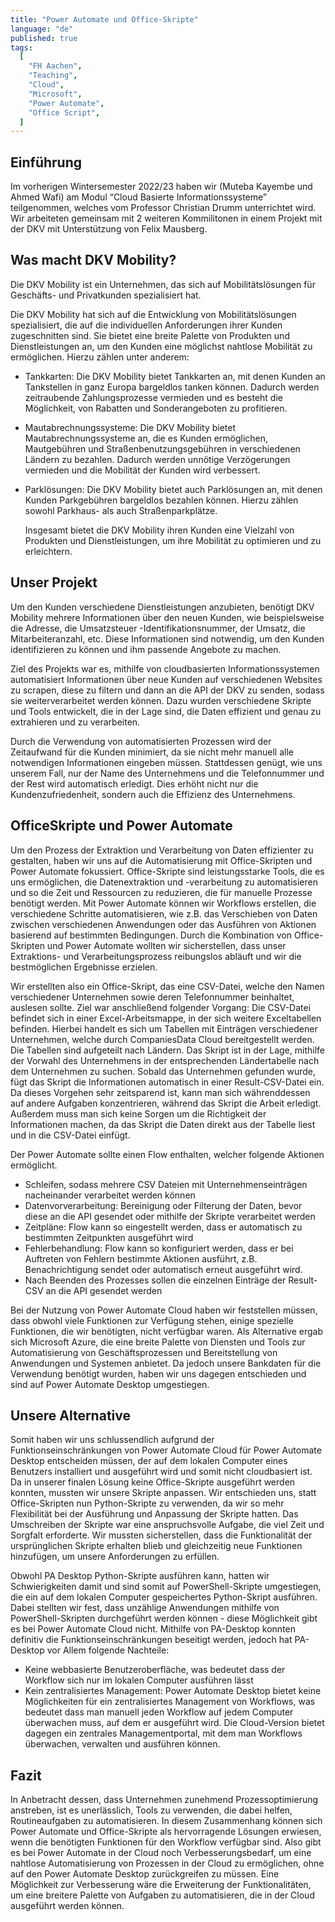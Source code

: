 ```yaml
---
title: "Power Automate und Office-Skripte"
language: "de"
published: true
tags:
  [
    "FH Aachen",
    "Teaching",
    "Cloud",
    "Microsoft",
    "Power Automate",
    "Office Script",
  ]
---
```


## Einführung

Im vorherigen Wintersemester 2022/23 haben wir (Muteba Kayembe und Ahmed Wafi) am
Modul “Cloud Basierte Informationssysteme” teilgenommen, welches vom Professor Christian
Drumm unterrichtet wird. Wir arbeiteten gemeinsam mit 2 weiteren Kommilitonen in
einem Projekt mit der DKV mit Unterstützung von Felix Mausberg.

## Was macht DKV Mobility?

Die DKV Mobility ist ein Unternehmen, das sich auf Mobilitätslösungen für Geschäfts-
und Privatkunden spezialisiert hat.

Die DKV Mobility hat sich auf die Entwicklung von Mobilitätslösungen spezialisiert,
die auf die individuellen Anforderungen ihrer Kunden zugeschnitten sind. Sie bietet
eine breite Palette von Produkten und Dienstleistungen an, um den Kunden eine möglichst
nahtlose Mobilität zu ermöglichen. Hierzu zählen unter anderem:

- Tankkarten: Die DKV Mobility bietet Tankkarten an, mit denen Kunden an Tankstellen
  in ganz Europa bargeldlos tanken können. Dadurch werden zeitraubende Zahlungsprozesse
  vermieden und es besteht die Möglichkeit, von Rabatten und Sonderangeboten zu profitieren.
- Mautabrechnungssysteme: Die DKV Mobility bietet Mautabrechnungssysteme an, die
  es Kunden ermöglichen, Mautgebühren und Straßenbenutzungsgebühren in verschiedenen
  Ländern zu bezahlen. Dadurch werden unnötige Verzögerungen vermieden und die Mobilität
  der Kunden wird verbessert.
- Parklösungen: Die DKV Mobility bietet auch Parklösungen an, mit denen Kunden Parkgebühren
  bargeldlos bezahlen können. Hierzu zählen sowohl Parkhaus- als auch Straßenparkplätze.

  Insgesamt bietet die DKV Mobility ihren Kunden eine Vielzahl von Produkten und Dienstleistungen, um ihre Mobilität zu optimieren und zu erleichtern.

## Unser Projekt

Um den Kunden verschiedene Dienstleistungen anzubieten, benötigt DKV Mobility mehrere
Informationen über den neuen Kunden, wie beispielsweise die Adresse, die Umsatzsteuer
-Identifikationsnummer, der Umsatz, die Mitarbeiteranzahl, etc. Diese Informationen
sind notwendig, um den Kunden identifizieren zu können und ihm passende Angebote
zu machen.

Ziel des Projekts war es, mithilfe von cloudbasierten Informationssystemen automatisiert
Informationen über neue Kunden auf verschiedenen Websites zu scrapen, diese zu filtern
und dann an die API der DKV zu senden, sodass sie weiterverarbeitet werden können.
Dazu wurden verschiedene Skripte und Tools entwickelt, die in der Lage sind, die
Daten effizient und genau zu extrahieren und zu verarbeiten.

Durch die Verwendung von automatisierten Prozessen wird der Zeitaufwand für die Kunden
minimiert, da sie nicht mehr manuell alle notwendigen Informationen eingeben müssen.
Stattdessen genügt, wie uns
unserem Fall, nur der Name des Unternehmens und die Telefonnummer und der Rest wird automatisch
erledigt. Dies erhöht nicht nur die Kundenzufriedenheit, sondern auch die Effizienz
des Unternehmens.

## OfficeSkripte und Power Automate

Um den Prozess der Extraktion und Verarbeitung von Daten effizienter zu gestalten,
haben wir uns auf die Automatisierung mit Office-Skripten und Power Automate fokussiert.
Office-Skripte sind leistungsstarke Tools, die es uns ermöglichen, die Datenextraktion
und -verarbeitung zu automatisieren und so die Zeit und Ressourcen zu reduzieren,
die für manuelle Prozesse benötigt werden. Mit Power Automate können wir Workflows
erstellen, die verschiedene Schritte automatisieren, wie z.B. das Verschieben von
Daten zwischen verschiedenen Anwendungen oder das Ausführen von Aktionen basierend
auf bestimmten Bedingungen. Durch die Kombination von Office-Skripten und Power Automate
wollten wir sicherstellen, dass unser Extraktions- und Verarbeitungsprozess reibungslos
abläuft und wir die bestmöglichen Ergebnisse erzielen.

Wir erstellten also ein Office-Skript, das eine CSV-Datei, welche den Namen verschiedener
Unternehmen sowie deren Telefonnummer beinhaltet, auslesen sollte. Ziel war anschließend
folgender Vorgang:
Die CSV-Datei befindet sich in einer Excel-Arbeitsmappe, in der sich weitere Exceltabellen
befinden. Hierbei handelt es sich um Tabellen mit Einträgen verschiedener Unternehmen,
welche durch CompaniesData Cloud bereitgestellt werden. Die Tabellen sind aufgeteilt nach Ländern.
Das Skript ist in der Lage, mithilfe der Vorwahl des Unternehmens in der entsprechenden
Ländertabelle nach dem Unternehmen zu suchen. Sobald das Unternehmen gefunden wurde,
fügt das Skript die Informationen automatisch in einer Result-CSV-Datei ein. Da dieses
Vorgehen sehr zeitsparend ist, kann man sich währenddessen auf andere Aufgaben konzentrieren,
während das Skript die Arbeit erledigt. Außerdem muss man sich keine Sorgen um
die Richtigkeit der Informationen machen, da das Skript die Daten direkt aus der
Tabelle liest und in die CSV-Datei einfügt.

Der Power Automate sollte einen Flow enthalten, welcher folgende Aktionen ermöglicht.

- Schleifen, sodass mehrere CSV Dateien mit Unternehmenseinträgen nacheinander verarbeitet werden können
- Datenvorverarbeitung: Bereinigung oder Filterung der Daten, bevor diese an die API gesendet oder mithilfe der Skripte verarbeitet werden
- Zeitpläne: Flow kann so eingestellt werden, dass er automatisch zu bestimmten Zeitpunkten ausgeführt wird
- Fehlerbehandlung: Flow kann so konfiguriert werden, dass er bei Auftreten von Fehlern bestimmte Aktionen ausführt, z.B. Benachrichtigung sendet oder automatisch erneut ausgeführt wird.
- Nach Beenden des Prozesses sollen die einzelnen Einträge der Result-CSV an die API gesendet werden

Bei der Nutzung von Power Automate Cloud haben wir feststellen müssen, dass obwohl
viele Funktionen zur Verfügung stehen, einige spezielle Funktionen, die wir benötigten,
nicht verfügbar waren.
Als Alternative ergab sich Microsoft Azure, die eine breite Palette von Diensten
und Tools zur Automatisierung von Geschäftsprozessen und Bereitstellung von Anwendungen
und Systemen anbietet.
Da jedoch unsere Bankdaten für die Verwendung benötigt wurden, haben wir uns dagegen
entschieden und sind auf Power Automate Desktop umgestiegen.

## Unsere Alternative

Somit haben wir uns schlussendlich aufgrund der Funktionseinschränkungen von Power
Automate Cloud für Power Automate Desktop entscheiden müssen, der auf dem lokalen
Computer eines Benutzers installiert und ausgeführt wird und somit nicht cloudbasiert
ist.
Da in unserer finalen Lösung keine Office-Skripte ausgeführt werden konnten, mussten
wir unsere Skripte anpassen. Wir entschieden uns, statt Office-Skripten nun Python-Skripte
zu verwenden, da wir so mehr Flexibilität bei der Ausführung und Anpassung der Skripte
hatten. Das Umschreiben der Skripte war eine anspruchsvolle Aufgabe, die viel Zeit
und Sorgfalt erforderte. Wir mussten sicherstellen, dass die Funktionalität der ursprünglichen
Skripte erhalten blieb und gleichzeitig neue Funktionen hinzufügen, um unsere Anforderungen
zu erfüllen.

Obwohl PA Desktop Python-Skripte ausführen kann, hatten wir Schwierigkeiten damit
und sind somit auf PowerShell-Skripte umgestiegen, die ein auf dem lokalen Computer
gespeichertes Python-Skript ausführen. Dabei stellten wir fest, dass unzählige Anwendungen
mithilfe von PowerShell-Skripten durchgeführt werden können - diese Möglichkeit gibt
es bei Power Automate Cloud nicht.
Mithilfe von PA-Desktop konnten definitiv die Funktionseinschränkungen beseitigt
werden, jedoch hat PA- Desktop vor Allem folgende Nachteile:

- Keine webbasierte Benutzeroberfläche, was bedeutet dass der Workflow sich nur im lokalen Computer ausführen lässt
- Kein zentralisiertes Management: Power Automate Desktop bietet keine Möglichkeiten für ein zentralisiertes Management von Workflows, was bedeutet dass man manuell jeden Workflow auf jedem Computer überwachen muss, auf dem er ausgeführt wird. Die Cloud-Version bietet dagegen ein zentrales Managementportal, mit dem man Workflows überwachen, verwalten und ausführen können.

## Fazit

In Anbetracht dessen, dass Unternehmen zunehmend Prozessoptimierung anstreben, ist
es unerlässlich, Tools zu verwenden, die dabei helfen, Routineaufgaben zu automatisieren.
In diesem Zusammenhang können sich Power Automate und Office-Skripte als hervorragende
Lösungen erwiesen, wenn die benötigten Funktionen für den Workflow verfügbar sind.
Also gibt es bei Power Automate in der Cloud noch Verbesserungsbedarf, um eine nahtlose
Automatisierung von Prozessen in der Cloud zu ermöglichen, ohne auf den Power Automate
Desktop zurückgreifen zu müssen. Eine Möglichkeit zur Verbesserung wäre die Erweiterung
der Funktionalitäten, um eine breitere Palette von Aufgaben zu automatisieren, die
in der Cloud ausgeführt werden können.
